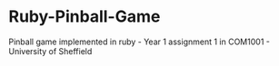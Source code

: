 # Ruby-Pinball-Game
Pinball game implemented in ruby - Year 1 assignment 1 in COM1001 - University of Sheffield

